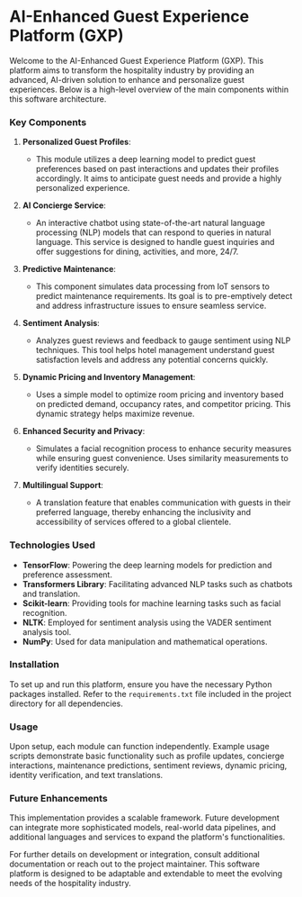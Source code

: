 # AI-Enhanced Guest Experience Platform (GXP)

Welcome to the AI-Enhanced Guest Experience Platform (GXP). This platform aims to transform the hospitality industry by providing an advanced, AI-driven solution to enhance and personalize guest experiences. Below is a high-level overview of the main components within this software architecture.

### Key Components

1. **Personalized Guest Profiles**:
   - This module utilizes a deep learning model to predict guest preferences based on past interactions and updates their profiles accordingly. It aims to anticipate guest needs and provide a highly personalized experience.

2. **AI Concierge Service**:
   - An interactive chatbot using state-of-the-art natural language processing (NLP) models that can respond to queries in natural language. This service is designed to handle guest inquiries and offer suggestions for dining, activities, and more, 24/7.

3. **Predictive Maintenance**:
   - This component simulates data processing from IoT sensors to predict maintenance requirements. Its goal is to pre-emptively detect and address infrastructure issues to ensure seamless service.

4. **Sentiment Analysis**:
   - Analyzes guest reviews and feedback to gauge sentiment using NLP techniques. This tool helps hotel management understand guest satisfaction levels and address any potential concerns quickly.

5. **Dynamic Pricing and Inventory Management**:
   - Uses a simple model to optimize room pricing and inventory based on predicted demand, occupancy rates, and competitor pricing. This dynamic strategy helps maximize revenue.

6. **Enhanced Security and Privacy**:
   - Simulates a facial recognition process to enhance security measures while ensuring guest convenience. Uses similarity measurements to verify identities securely.

7. **Multilingual Support**:
   - A translation feature that enables communication with guests in their preferred language, thereby enhancing the inclusivity and accessibility of services offered to a global clientele.

### Technologies Used

- **TensorFlow**: Powering the deep learning models for prediction and preference assessment.
- **Transformers Library**: Facilitating advanced NLP tasks such as chatbots and translation.
- **Scikit-learn**: Providing tools for machine learning tasks such as facial recognition.
- **NLTK**: Employed for sentiment analysis using the VADER sentiment analysis tool.
- **NumPy**: Used for data manipulation and mathematical operations.

### Installation

To set up and run this platform, ensure you have the necessary Python packages installed. Refer to the `requirements.txt` file included in the project directory for all dependencies.

### Usage

Upon setup, each module can function independently. Example usage scripts demonstrate basic functionality such as profile updates, concierge interactions, maintenance predictions, sentiment reviews, dynamic pricing, identity verification, and text translations.

### Future Enhancements

This implementation provides a scalable framework. Future development can integrate more sophisticated models, real-world data pipelines, and additional languages and services to expand the platform's functionalities.

For further details on development or integration, consult additional documentation or reach out to the project maintainer. This software platform is designed to be adaptable and extendable to meet the evolving needs of the hospitality industry.
